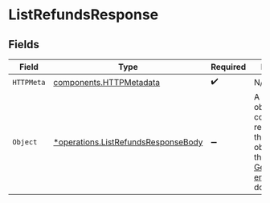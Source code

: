 # ListRefundsResponse


## Fields

| Field                                                                                                                                  | Type                                                                                                                                   | Required                                                                                                                               | Description                                                                                                                            |
| -------------------------------------------------------------------------------------------------------------------------------------- | -------------------------------------------------------------------------------------------------------------------------------------- | -------------------------------------------------------------------------------------------------------------------------------------- | -------------------------------------------------------------------------------------------------------------------------------------- |
| `HTTPMeta`                                                                                                                             | [components.HTTPMetadata](../../models/components/httpmetadata.md)                                                                     | :heavy_check_mark:                                                                                                                     | N/A                                                                                                                                    |
| `Object`                                                                                                                               | [*operations.ListRefundsResponseBody](../../models/operations/listrefundsresponsebody.md)                                              | :heavy_minus_sign:                                                                                                                     | A list of refund objects. For a complete reference of the refund object, refer to the<br/>[Get refund endpoint](get-refund) documentation. |